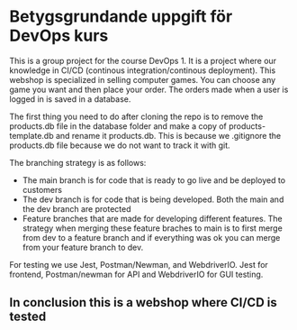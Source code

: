 # Betygsgrundande uppgift för DevOps kurs
This is a group project for the course DevOps 1. It is a project where our knowledge in CI/CD (continous integration/continous deployment). This webshop is specialized in selling computer games. You can choose any game you want and then place your order. The orders made when a user is logged in is saved in a database.

The first thing you need to do after cloning the repo is to remove the products.db file in the database folder and make a copy of products-template.db and rename it products.db. This is because we .gitignore the products.db file because we do not want to track it with git.

The branching strategy is as follows:
- The main branch is for code that is ready to go live and be deployed to customers
- The dev branch is for code that is being developed. Both the main and the dev branch are protected
- Feature branches that are made for developing different features. The strategy when merging these feature braches to main is to first merge from dev to a feature branch and if everything was ok you can merge from your feature branch to dev.

For testing we use Jest, Postman/Newman, and WebdriverIO. Jest for frontend, Postman/newman for API and WebdriverIO for GUI testing.

In conclusion this is a webshop where CI/CD is tested
-------------------------------------------------------------
